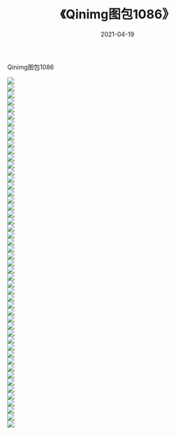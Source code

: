 ﻿---
layout: post
title:  《Qinimg图包1086》
date:   2021-04-19
img: http://imgx.orgx.ga/Qinimg图包/Qinimg图包1086/000.jpg
categories: [美女, 清纯, 唯美]
---

Qinimg图包1086

 ![](http://imgx.orgx.ga/Qinimg图包/Qinimg图包1086/001.jpg) <br>![](http://imgx.orgx.ga/Qinimg图包/Qinimg图包1086/002.jpg) <br>![](http://imgx.orgx.ga/Qinimg图包/Qinimg图包1086/003.jpg) <br>![](http://imgx.orgx.ga/Qinimg图包/Qinimg图包1086/004.jpg) <br>![](http://imgx.orgx.ga/Qinimg图包/Qinimg图包1086/005.jpg) <br>![](http://imgx.orgx.ga/Qinimg图包/Qinimg图包1086/006.jpg) <br>![](http://imgx.orgx.ga/Qinimg图包/Qinimg图包1086/007.jpg) <br>![](http://imgx.orgx.ga/Qinimg图包/Qinimg图包1086/008.jpg) <br>![](http://imgx.orgx.ga/Qinimg图包/Qinimg图包1086/009.jpg) <br>![](http://imgx.orgx.ga/Qinimg图包/Qinimg图包1086/010.jpg) <br>![](http://imgx.orgx.ga/Qinimg图包/Qinimg图包1086/011.jpg) <br>![](http://imgx.orgx.ga/Qinimg图包/Qinimg图包1086/012.jpg) <br>![](http://imgx.orgx.ga/Qinimg图包/Qinimg图包1086/013.jpg) <br>![](http://imgx.orgx.ga/Qinimg图包/Qinimg图包1086/014.jpg) <br>![](http://imgx.orgx.ga/Qinimg图包/Qinimg图包1086/015.jpg) <br>![](http://imgx.orgx.ga/Qinimg图包/Qinimg图包1086/016.jpg) <br>![](http://imgx.orgx.ga/Qinimg图包/Qinimg图包1086/017.jpg) <br>![](http://imgx.orgx.ga/Qinimg图包/Qinimg图包1086/018.jpg) <br>![](http://imgx.orgx.ga/Qinimg图包/Qinimg图包1086/019.jpg) <br>![](http://imgx.orgx.ga/Qinimg图包/Qinimg图包1086/020.jpg) <br>![](http://imgx.orgx.ga/Qinimg图包/Qinimg图包1086/021.jpg) <br>![](http://imgx.orgx.ga/Qinimg图包/Qinimg图包1086/022.jpg) <br>![](http://imgx.orgx.ga/Qinimg图包/Qinimg图包1086/023.jpg) <br>![](http://imgx.orgx.ga/Qinimg图包/Qinimg图包1086/024.jpg) <br>![](http://imgx.orgx.ga/Qinimg图包/Qinimg图包1086/025.jpg) <br>![](http://imgx.orgx.ga/Qinimg图包/Qinimg图包1086/026.jpg) <br>![](http://imgx.orgx.ga/Qinimg图包/Qinimg图包1086/027.jpg) <br>![](http://imgx.orgx.ga/Qinimg图包/Qinimg图包1086/028.jpg) <br>![](http://imgx.orgx.ga/Qinimg图包/Qinimg图包1086/029.jpg) <br>![](http://imgx.orgx.ga/Qinimg图包/Qinimg图包1086/030.jpg) <br>![](http://imgx.orgx.ga/Qinimg图包/Qinimg图包1086/031.jpg) <br>![](http://imgx.orgx.ga/Qinimg图包/Qinimg图包1086/032.jpg) <br>![](http://imgx.orgx.ga/Qinimg图包/Qinimg图包1086/033.jpg) <br>![](http://imgx.orgx.ga/Qinimg图包/Qinimg图包1086/034.jpg) <br>![](http://imgx.orgx.ga/Qinimg图包/Qinimg图包1086/035.jpg) <br>![](http://imgx.orgx.ga/Qinimg图包/Qinimg图包1086/036.jpg) <br>![](http://imgx.orgx.ga/Qinimg图包/Qinimg图包1086/037.jpg) <br>![](http://imgx.orgx.ga/Qinimg图包/Qinimg图包1086/038.jpg) <br>![](http://imgx.orgx.ga/Qinimg图包/Qinimg图包1086/039.jpg) <br>![](http://imgx.orgx.ga/Qinimg图包/Qinimg图包1086/040.jpg) <br>![](http://imgx.orgx.ga/Qinimg图包/Qinimg图包1086/041.jpg) <br>![](http://imgx.orgx.ga/Qinimg图包/Qinimg图包1086/042.jpg) <br>![](http://imgx.orgx.ga/Qinimg图包/Qinimg图包1086/043.jpg) <br>![](http://imgx.orgx.ga/Qinimg图包/Qinimg图包1086/044.jpg) <br>![](http://imgx.orgx.ga/Qinimg图包/Qinimg图包1086/045.jpg) <br>![](http://imgx.orgx.ga/Qinimg图包/Qinimg图包1086/046.jpg) <br>![](http://imgx.orgx.ga/Qinimg图包/Qinimg图包1086/047.jpg) <br>![](http://imgx.orgx.ga/Qinimg图包/Qinimg图包1086/048.jpg) <br>![](http://imgx.orgx.ga/Qinimg图包/Qinimg图包1086/049.jpg) <br>![](http://imgx.orgx.ga/Qinimg图包/Qinimg图包1086/050.jpg) <br>